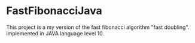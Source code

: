 # FastFibonacciJava

This project is a my version of the fast fibonacci algorithm "fast doubling".
implemented in JAVA language level 10.
